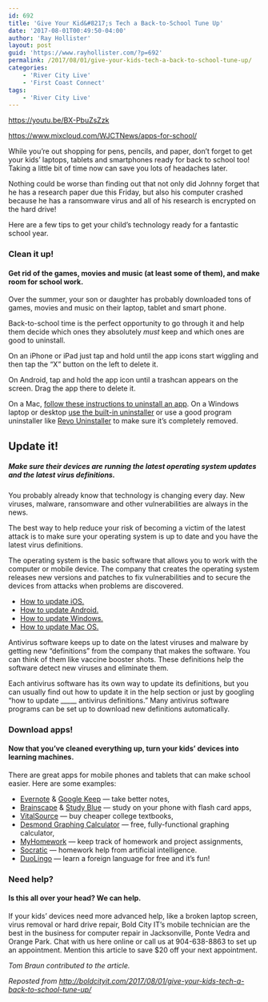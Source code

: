 ```yaml
---
id: 692
title: 'Give Your Kid&#8217;s Tech a Back-to-School Tune Up'
date: '2017-08-01T00:49:50-04:00'
author: 'Ray Hollister'
layout: post
guid: 'https://www.rayhollister.com/?p=692'
permalink: /2017/08/01/give-your-kids-tech-a-back-to-school-tune-up/
categories:
    - 'River City Live'
    - 'First Coast Connect'
tags:
    - 'River City Live'
---
```


https://youtu.be/BX-PbuZsZzk

https://www.mixcloud.com/WJCTNews/apps-for-school/

While you’re out shopping for pens, pencils, and paper, don’t forget to get your kids’ laptops, tablets and smartphones ready for back to school too! Taking a little bit of time now can save you lots of headaches later.

Nothing could be worse than finding out that not only did Johnny forget that he has a research paper due this Friday, but also his computer crashed because he has a ransomware virus and all of his research is encrypted on the hard drive!

Here are a few tips to get your child’s technology ready for a fantastic school year.

### Clean it up!

#### Get rid of the games, movies and music (at least some of them), and make room for school work.

Over the summer, your son or daughter has probably downloaded tons of games, movies and music on their laptop, tablet and smart phone.

Back-to-school time is the perfect opportunity to go through it and help them decide which ones they absolutely *must* keep and which ones are good to uninstall.

On an iPhone or iPad just tap and hold until the app icons start wiggling and then tap the “X” button on the left to delete it.

On Android, tap and hold the app icon until a trashcan appears on the screen. Drag the app there to delete it.

On a Mac, [follow these instructions to uninstall an app](https://support.apple.com/kb/PH21867?locale=en_US). On a Windows laptop or desktop [use the built-in uninstaller](http://www.thewindowsclub.com/uninstall-a-program-in-windows) or use a good program uninstaller like [Revo Uninstaller](https://www.revouninstaller.com/revo_uninstaller_free_download.html) to make sure it’s completely removed.

## Update it!

##### Make sure their devices are running the latest operating system updates and the latest virus definitions.

You probably already know that technology is changing every day. New viruses, malware, ransomware and other vulnerabilities are always in the news.

The best way to help reduce your risk of becoming a victim of the latest attack is to make sure your operating system is up to date and you have the latest virus definitions.

The operating system is the basic software that allows you to work with the computer or mobile device. The company that creates the operating system releases new versions and patches to fix vulnerabilities and to secure the devices from attacks when problems are discovered.

- [How to update iOS.](https://support.apple.com/en-us/HT204204)
- [How to update Android.](https://support.google.com/nexus/answer/4457705?hl=en&visit_id=1-636372113438008697-3882335771&rd=1)
- [How to update Windows.](https://support.microsoft.com/en-us/help/311047/how-to-keep-your-windows-computer-up-to-date)
- [How to update Mac OS.](https://support.apple.com/en-us/KM204851?cid=acs::applesearch)

Antivirus software keeps up to date on the latest viruses and malware by getting new “definitions” from the company that makes the software. You can think of them like vaccine booster shots. These definitions help the software detect new viruses and eliminate them.

Each antivirus software has its own way to update its definitions, but you can usually find out how to update it in the help section or just by googling “how to update \_\_\_\_\_ antivirus definitions.” Many antivirus software programs can be set up to download new definitions automatically.

### Download apps!

#### Now that you’ve cleaned everything up, turn your kids’ devices into learning machines.

There are great apps for mobile phones and tablets that can make school easier. Here are some examples:

- [Evernote](https://evernote.com/) &amp; [Google Keep](https://keep.google.com/) — take better notes,
- [Brainscape](https://www.brainscape.com/) &amp; [Study Blue](https://www.studyblue.com/) — study on your phone with flash card apps,
- [VitalSource](https://www.vitalsource.com/) — buy cheaper college textbooks,
- [Desmond Graphing Calculator](https://www.desmos.com/calculator) — free, fully-functional graphing calculator,
- [MyHomework](https://myhomeworkapp.com/) — keep track of homework and project assignments,
- [Socratic](https://socratic.org/) — homework help from artificial intelligence.
- [DuoLingo](https://www.duolingo.com) — learn a foreign language for free and it’s fun!

### Need help?

#### Is this all over your head? We can help.

If your kids’ devices need more advanced help, like a broken laptop screen, virus removal or hard drive repair, Bold City IT’s mobile technician are the best in the business for computer repair in Jacksonville, Ponte Vedra and Orange Park. Chat with us here online or call us at 904-638-8863 to set up an appointment. Mention this article to save $20 off your next appointment.

*Tom Braun contributed to the article.*

*Reposted from <http://boldcityit.com/2017/08/01/give-your-kids-tech-a-back-to-school-tune-up/>*